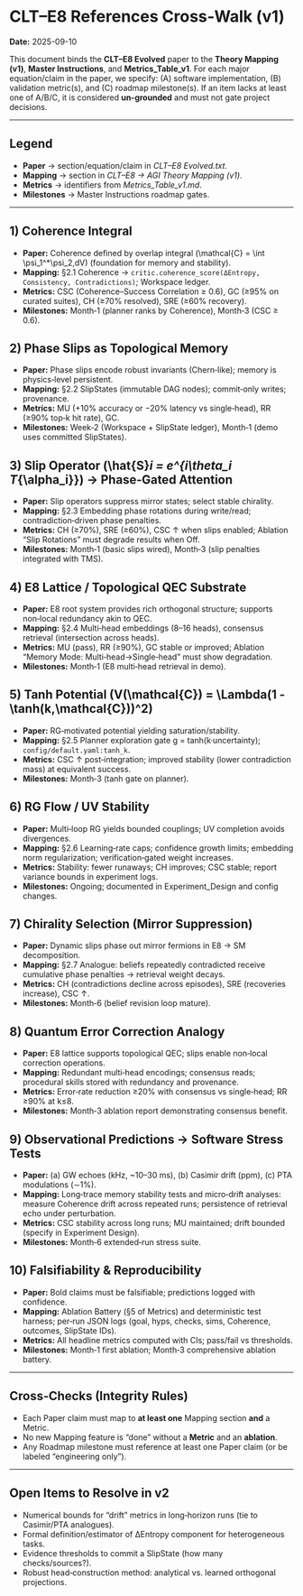 # CLT–E8 References Cross‑Walk (v1)
**Date:** 2025-09-10

This document binds the **CLT–E8 Evolved** paper to the **Theory Mapping (v1)**, **Master Instructions**, and **Metrics_Table_v1**.
For each major equation/claim in the paper, we specify: (A) software implementation, (B) validation metric(s), and (C) roadmap milestone(s).
If an item lacks at least one of A/B/C, it is considered **un-grounded** and must not gate project decisions.

---

## Legend
- **Paper** → section/equation/claim in _CLT–E8 Evolved.txt_.
- **Mapping** → section in _CLT–E8 → AGI Theory Mapping (v1)_.
- **Metrics** → identifiers from _Metrics_Table_v1.md_.
- **Milestones** → Master Instructions roadmap gates.

---

## 1) Coherence Integral
- **Paper:** Coherence defined by overlap integral \(\mathcal{C} = \int \psi_1^*\psi_2\,dV\) (foundation for memory and stability).
- **Mapping:** §2.1 Coherence → `critic.coherence_score(ΔEntropy, Consistency, Contradictions)`; Workspace ledger.
- **Metrics:** CSC (Coherence–Success Correlation ≥ 0.6), GC (≥95% on curated suites), CH (≥70% resolved), SRE (≥60% recovery).
- **Milestones:** Month‑1 (planner ranks by Coherence), Month‑3 (CSC ≥ 0.6).

## 2) Phase Slips as Topological Memory
- **Paper:** Phase slips encode robust invariants (Chern‑like); memory is physics‑level persistent.
- **Mapping:** §2.2 SlipStates (immutable DAG nodes); commit‑only writes; provenance.
- **Metrics:** MU (+10% accuracy or −20% latency vs single‑head), RR (≥90% top‑k hit rate), GC.
- **Milestones:** Week‑2 (Workspace + SlipState ledger), Month‑1 (demo uses committed SlipStates).

## 3) Slip Operator \(\hat{S}_i = e^{i\theta_i T_{\alpha_i}}\) → Phase‑Gated Attention
- **Paper:** Slip operators suppress mirror states; select stable chirality.
- **Mapping:** §2.3 Embedding phase rotations during write/read; contradiction‑driven phase penalties.
- **Metrics:** CH (≥70%), SRE (≥60%), CSC ↑ when slips enabled; Ablation “Slip Rotations” must degrade results when Off.
- **Milestones:** Month‑1 (basic slips wired), Month‑3 (slip penalties integrated with TMS).

## 4) E8 Lattice / Topological QEC Substrate
- **Paper:** E8 root system provides rich orthogonal structure; supports non‑local redundancy akin to QEC.
- **Mapping:** §2.4 Multi‑head embeddings (8–16 heads), consensus retrieval (intersection across heads).
- **Metrics:** MU (pass), RR (≥90%), GC stable or improved; Ablation “Memory Mode: Multi‑head→Single‑head” must show degradation.
- **Milestones:** Month‑1 (E8 multi‑head retrieval in demo).

## 5) Tanh Potential \(V(\mathcal{C}) = \Lambda(1 - \tanh(k\,\mathcal{C}))^2\)
- **Paper:** RG‑motivated potential yielding saturation/stability.
- **Mapping:** §2.5 Planner exploration gate g = tanh(k·uncertainty); `config/default.yaml:tanh_k`.
- **Metrics:** CSC ↑ post‑integration; improved stability (lower contradiction mass) at equivalent success.
- **Milestones:** Month‑3 (tanh gate on planner).

## 6) RG Flow / UV Stability
- **Paper:** Multi‑loop RG yields bounded couplings; UV completion avoids divergences.
- **Mapping:** §2.6 Learning‑rate caps; confidence growth limits; embedding norm regularization; verification‑gated weight increases.
- **Metrics:** Stability: fewer runaways; CH improves; CSC stable; report variance bounds in experiment logs.
- **Milestones:** Ongoing; documented in Experiment_Design and config changes.

## 7) Chirality Selection (Mirror Suppression)
- **Paper:** Dynamic slips phase out mirror fermions in E8 → SM decomposition.
- **Mapping:** §2.7 Analogue: beliefs repeatedly contradicted receive cumulative phase penalties → retrieval weight decays.
- **Metrics:** CH (contradictions decline across episodes), SRE (recoveries increase), CSC ↑.
- **Milestones:** Month‑6 (belief revision loop mature).

## 8) Quantum Error Correction Analogy
- **Paper:** E8 lattice supports topological QEC; slips enable non‑local correction operations.
- **Mapping:** Redundant multi‑head encodings; consensus reads; procedural skills stored with redundancy and provenance.
- **Metrics:** Error‑rate reduction ≥20% with consensus vs single‑head; RR ≥90% at k≤8.
- **Milestones:** Month‑3 ablation report demonstrating consensus benefit.

## 9) Observational Predictions → Software Stress Tests
- **Paper:** (a) GW echoes (kHz, ~10–30 ms), (b) Casimir drift (ppm), (c) PTA modulations (∼1%).
- **Mapping:** Long‑trace memory stability tests and micro‑drift analyses: measure Coherence drift across repeated runs; persistence of retrieval echo under perturbation.
- **Metrics:** CSC stability across long runs; MU maintained; drift bounded (specify in Experiment Design).
- **Milestones:** Month‑6 extended‑run stress suite.

## 10) Falsifiability & Reproducibility
- **Paper:** Bold claims must be falsifiable; predictions logged with confidence.
- **Mapping:** Ablation Battery (§5 of Metrics) and deterministic test harness; per‑run JSON logs (goal, hyps, checks, sims, Coherence, outcomes, SlipState IDs).
- **Metrics:** All headline metrics computed with CIs; pass/fail vs thresholds.
- **Milestones:** Month‑1 first ablation; Month‑3 comprehensive ablation battery.

---

## Cross‑Checks (Integrity Rules)
- Each Paper claim must map to **at least one** Mapping section **and** a Metric.  
- No new Mapping feature is “done” without a **Metric** and an **ablation**.  
- Any Roadmap milestone must reference at least one Paper claim (or be labeled “engineering only”).

---

## Open Items to Resolve in v2
- Numerical bounds for “drift” metrics in long‑horizon runs (tie to Casimir/PTA analogues).  
- Formal definition/estimator of ΔEntropy component for heterogeneous tasks.  
- Evidence thresholds to commit a SlipState (how many checks/sources?).  
- Robust head‑construction method: analytical vs. learned orthogonal projections.
